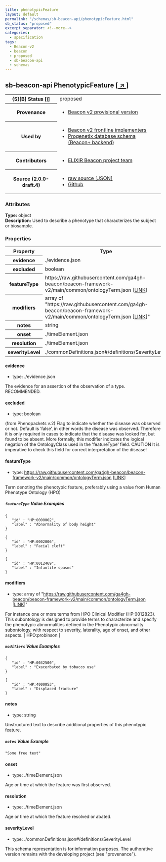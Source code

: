 ```yaml
---
title: phenotypicFeature
layout: default
permalink: "/schemas/sb-beacon-api/phenotypicFeature.html"
sb_status: "proposed"
excerpt_separator: <!--more-->
categories:
  - specification
tags:
  - Beacon-v2
  - beacon
  - proposed
  - sb-beacon-api
  - schemas
---
```


<div id="schema-header-title">
  <h2><span id="schema-header-title-project">sb-beacon-api</span> PhenotypicFeature <a href="https://github.com/ga4gh-schemablocks/sb-beacon-api" target="_BLANK">[ &nearr; ]</a></h2>
</div>

<table id="schema-header-table">
<tr>
<th>{S}[B] Status <a href="https://schemablocks.org/about/sb-status-levels.html">[i]</a></th>
<td><div id="schema-header-status">proposed</div></td>
</tr>
<tr><th>Provenance</th><td><ul>
<li><a href="https://github.com/ga4gh-beacon/">Beacon v2 provisional version</a></li>
</ul></td></tr>
<tr><th>Used by</th><td><ul>
<li><a href="https://ga4gh-approval-service-registry.ega-archive.org">Beacon v2 frontline implementers</a></li>
<li><a href="https://docs.progenetix.org/beaconplus/">Progenetix database schema (Beacon+ backend)</a></li>
</ul></td></tr>


<!--more-->
<tr><th>Contributors</th><td><ul>
<li><a href="https://beacon-project.io/categories/people.html">ELIXIR Beacon project team</a></li>
</ul></td></tr>
<tr><th>Source (2.0.0-draft.4)</th><td><ul>
<li><a href="current/phenotypicFeature.json" target="_BLANK">raw source [JSON]</a></li>
<li><a href="https://github.com/ga4gh-schemablocks/sb-beacon-api/blob/master//phenotypicFeature.yaml" target="_BLANK">Github</a></li>
</ul></td></tr>
</table>

<div id="schema-attributes-title"><h3>Attributes</h3></div>

  
__Type:__ object  
__Description:__ Used to describe a phenotype that characterizes the subject or biosample.
### Properties

<table id="schema-properties-table">
<tr><th>Property</th><th>Type</th></tr>
<tr><th>evidence</th><td>./evidence.json</td></tr>
<tr><th>excluded</th><td>boolean</td></tr>
<tr><th>featureType</th><td>https://raw.githubusercontent.com/ga4gh-beacon/beacon-framework-v2/main/common/ontologyTerm.json [<a href="https://raw.githubusercontent.com/ga4gh-beacon/beacon-framework-v2/main/common/ontologyTerm.json">LINK</a>]</td></tr>
<tr><th>modifiers</th><td>array of "https://raw.githubusercontent.com/ga4gh-beacon/beacon-framework-v2/main/common/ontologyTerm.json [<a href="https://raw.githubusercontent.com/ga4gh-beacon/beacon-framework-v2/main/common/ontologyTerm.json">LINK</a>]"</td></tr>
<tr><th>notes</th><td>string</td></tr>
<tr><th>onset</th><td>./timeElement.json</td></tr>
<tr><th>resolution</th><td>./timeElement.json</td></tr>
<tr><th>severityLevel</th><td>./commonDefinitions.json#/definitions/SeverityLevel</td></tr>
</table>


#### evidence

* type: ./evidence.json

The evidence for an assertion of the observation of a type. RECOMMENDED.


#### excluded

* type: boolean

(from Phenopackets v.2) Flag to indicate whether the disease was observed or not. Default is ‘false’, in other words the disease was observed. Therefore it is only required in cases to indicate that the disease was looked for, but found to be absent. More formally, this modifier indicates the logical negation of the OntologyClass used in the 'featureType' field. CAUTION It is imperative to check this field for correct interpretation of the disease!


#### featureType

* type: https://raw.githubusercontent.com/ga4gh-beacon/beacon-framework-v2/main/common/ontologyTerm.json [<a href="https://raw.githubusercontent.com/ga4gh-beacon/beacon-framework-v2/main/common/ontologyTerm.json">LINK</a>]

Term denoting the phenotypic feature, preferably using a value from Human Phenotype Ontology (HPO)

##### `featureType` Value Examples  

```
{
   "id" : "HP:0000002",
   "label" : "Abnormality of body height"
}
```
```
{
   "id" : "HP:0002006",
   "label" : "Facial cleft"
}
```
```
{
   "id" : "HP:0012469",
   "label" : "Infantile spasms"
}
```

#### modifiers

* type: array of "https://raw.githubusercontent.com/ga4gh-beacon/beacon-framework-v2/main/common/ontologyTerm.json [<a href="https://raw.githubusercontent.com/ga4gh-beacon/beacon-framework-v2/main/common/ontologyTerm.json">LINK</a>]"

For instance one or more terms from HPO Clinical Modifier (HP:0012823). This subontology is designed to provide terms to characterize and specify the phenotypic abnormalities defined in the Phenotypic abnormality subontology, with respect to severity, laterality, age of onset, and other aspects. [ HPO:probinson ] 

##### `modifiers` Value Examples  

```
{
   "id" : "HP:0032500",
   "label" : "Exacerbated by tobacco use"
}
```
```
{
   "id" : "HP:4000053",
   "label" : "Displaced fracture"
}
```

#### notes

* type: string

Unstructured text to describe additional properties of this phenotypic feature.

##### `notes` Value Example  

```
"Some free text"
```

#### onset

* type: ./timeElement.json

Age or time at which the feature was first observed.


#### resolution

* type: ./timeElement.json

Age or time at which the feature resolved or abated.


#### severityLevel

* type: ./commonDefinitions.json#/definitions/SeverityLevel



<div id="schema-footer"> This schema representation is for information purposes. The authorative  version remains with the developing project (see "provenance"). </div>


